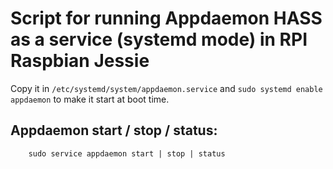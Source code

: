 # Script for running **Appdaemon HASS** as a service (systemd mode) in RPI Raspbian Jessie

Copy it in `/etc/systemd/system/appdaemon.service` and `sudo systemd enable appdaemon` to make it start at boot time.

## Appdaemon start / stop / status:

```
    sudo service appdaemon start | stop | status
```
